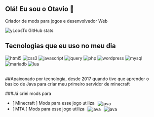 ## Olá! Eu sou o Otavio 👋
Criador de mods para jogos e desenvolvedor Web

![yLoosTx GitHub stats](https://github-readme-stats.vercel.app/api?username=yLoosTx&show_icons=true&theme=rose_pine&count_private=true)

## Tecnologias que eu uso no meu dia

<div style="display: inline_block">
  <img align="center" alt="html5" src="https://img.shields.io/badge/HTML5-E34F26?style=for-the-badge&logo=html5&logoColor=white" />
  <img align="center" alt="css3" src="https://img.shields.io/badge/CSS3-1572B6?style=for-the-badge&logo=css3&logoColor=white" />
  <img align="center" alt="javascript" src="https://img.shields.io/badge/JavaScript-F7DF1E?style=for-the-badge&logo=javascript&logoColor=black" />
  <img align="center" alt="jquery" src="https://img.shields.io/badge/jQuery-0769AD?style=for-the-badge&logo=jquery&logoColor=white" />
  <img align="center" alt="php" src="https://img.shields.io/badge/PHP-777BB4?style=for-the-badge&logo=php&logoColor=white" />
  <img align="center" alt="wordpress" src="https://img.shields.io/badge/Wordpress-21759B?style=for-the-badge&logo=wordpress&logoColor=white" />
  <img align="center" alt="mysql" src="https://img.shields.io/badge/MySQL-005C84?style=for-the-badge&logo=mysql&logoColor=white" />
  <img align="center" alt="mariadb" src="https://img.shields.io/badge/MariaDB-003545?style=for-the-badge&logo=mariadb&logoColor=white" />
  <img align="center" alt="lua" src="https://img.shields.io/badge/Lua-2C2D72?style=for-the-badge&logo=lua&logoColor=white" />
</div><br/>

##Apaixonado por tecnologia, desde 2017 quando tive que aprender o basico de Java para criar meu primeiro servidor de minecraft

<div>

###Já criei mods para
- [ Minecraft ] Mods para esse jogo utiliza <img align="center" style="padding-left: 6px" alt="java" src="https://img.shields.io/badge/Java-ED8B00?style=for-the-badge&logo=java&logoColor=white" />
- [ MTA ] Mods para esse jogo utiliza <img align="center" style="padding-left: 6px" alt="java" src="https://img.shields.io/badge/Lua-2C2D72?style=for-the-badge&logo=lua&logoColor=white" /> <img align="center" style="padding-left: 6px" alt="java" src="https://img.shields.io/badge/MySQL-005C84?style=for-the-badge&logo=mysql&logoColor=white" />

</div>
